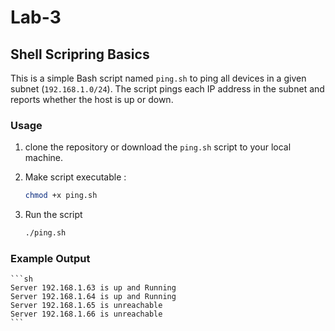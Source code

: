 # Lab-3
## Shell Scripring Basics
This is a simple Bash script named `ping.sh` to ping all devices in a given subnet (`192.168.1.0/24`). 
The script pings each IP address in the subnet and reports whether the host is up or down.

### Usage
1. clone the repository or download the `ping.sh` script to your local machine.
2. Make script executable :
    ```sh
    chmod +x ping.sh
    ```

3. Run the script 
    ```sh
    ./ping.sh
    ```
### Example Output 

    ```sh
    Server 192.168.1.63 is up and Running
    Server 192.168.1.64 is up and Running
    Server 192.168.1.65 is unreachable
    Server 192.168.1.66 is unreachable 
    ```
    
